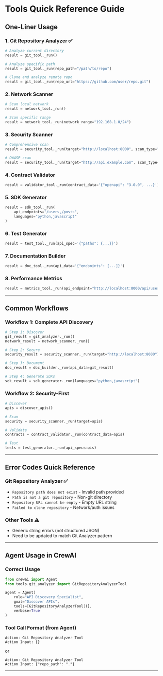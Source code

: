 # Tools Quick Reference Guide

## One-Liner Usage

### 1. Git Repository Analyzer ✅
```python
# Analyze current directory
result = git_tool._run()

# Analyze specific path
result = git_tool._run(repo_path="/path/to/repo")

# Clone and analyze remote repo
result = git_tool._run(repo_url="https://github.com/user/repo.git")
```

### 2. Network Scanner
```python
# Scan local network
result = network_tool._run()

# Scan specific range
result = network_tool._run(network_range="192.168.1.0/24")
```

### 3. Security Scanner
```python
# Comprehensive scan
result = security_tool._run(target="http://localhost:8000", scan_type="comprehensive")

# OWASP scan
result = security_tool._run(target="http://api.example.com", scan_type="owasp")
```

### 4. Contract Validator
```python
result = validator_tool._run(contract_data='{"openapi": "3.0.0", ...}')
```

### 5. SDK Generator
```python
result = sdk_tool._run(
    api_endpoints="/users,/posts",
    languages="python,javascript"
)
```

### 6. Test Generator
```python
result = test_tool._run(api_spec='{"paths": {...}}')
```

### 7. Documentation Builder
```python
result = doc_tool._run(api_data='{"endpoints": [...]}')
```

### 8. Performance Metrics
```python
result = metrics_tool._run(api_endpoint="http://localhost:8000/api/users")
```

---

## Common Workflows

### Workflow 1: Complete API Discovery
```python
# Step 1: Discover
git_result = git_analyzer._run()
network_result = network_scanner._run()

# Step 2: Secure
security_result = security_scanner._run(target="http://localhost:8000")

# Step 3: Document
doc_result = doc_builder._run(api_data=git_result)

# Step 4: Generate SDKs
sdk_result = sdk_generator._run(languages="python,javascript")
```

### Workflow 2: Security-First
```python
# Discover
apis = discover_apis()

# Scan
security = security_scanner._run(target=apis)

# Validate
contracts = contract_validator._run(contract_data=apis)

# Test
tests = test_generator._run(api_spec=apis)
```

---


## Error Codes Quick Reference

### Git Repository Analyzer ✅
- `Repository path does not exist` - Invalid path provided
- `Path is not a git repository` - Non-git directory
- `Repository URL cannot be empty` - Empty URL string
- `Failed to clone repository` - Network/auth issues

### Other Tools ⚠️
- Generic string errors (not structured JSON)
- Need to be updated to match Git Analyzer pattern

---

## Agent Usage in CrewAI

### Correct Usage
```python
from crewai import Agent
from tools.git_analyzer import GitRepositoryAnalyzerTool

agent = Agent(
    role="API Discovery Specialist",
    goal="Discover APIs",
    tools=[GitRepositoryAnalyzerTool()],
    verbose=True
)
```

### Tool Call Format (from Agent)
```
Action: Git Repository Analyzer Tool
Action Input: {}
```
or
```
Action: Git Repository Analyzer Tool
Action Input: {"repo_path": "."}
```

---
